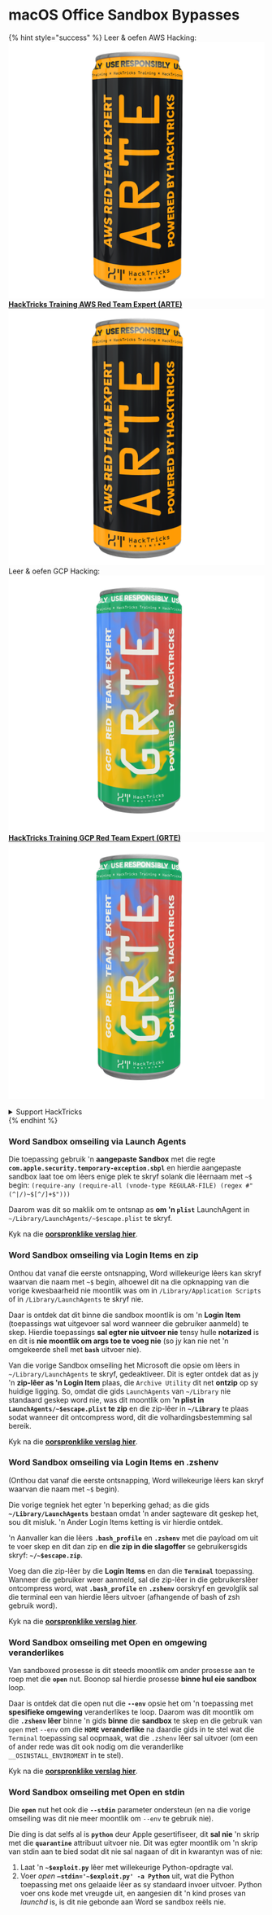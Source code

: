 # macOS Office Sandbox Bypasses

{% hint style="success" %}
Leer & oefen AWS Hacking:<img src="/.gitbook/assets/arte.png" alt="" data-size="line">[**HackTricks Training AWS Red Team Expert (ARTE)**](https://training.hacktricks.xyz/courses/arte)<img src="/.gitbook/assets/arte.png" alt="" data-size="line">\
Leer & oefen GCP Hacking: <img src="/.gitbook/assets/grte.png" alt="" data-size="line">[**HackTricks Training GCP Red Team Expert (GRTE)**<img src="/.gitbook/assets/grte.png" alt="" data-size="line">](https://training.hacktricks.xyz/courses/grte)

<details>

<summary>Support HackTricks</summary>

* Kyk na die [**subskripsie planne**](https://github.com/sponsors/carlospolop)!
* **Sluit aan by die** 💬 [**Discord groep**](https://discord.gg/hRep4RUj7f) of die [**telegram groep**](https://t.me/peass) of **volg** ons op **Twitter** 🐦 [**@hacktricks\_live**](https://twitter.com/hacktricks\_live)**.**
* **Deel hacking truuks deur PRs in te dien na die** [**HackTricks**](https://github.com/carlospolop/hacktricks) en [**HackTricks Cloud**](https://github.com/carlospolop/hacktricks-cloud) github repos.

</details>
{% endhint %}

### Word Sandbox omseiling via Launch Agents

Die toepassing gebruik 'n **aangepaste Sandbox** met die regte **`com.apple.security.temporary-exception.sbpl`** en hierdie aangepaste sandbox laat toe om lêers enige plek te skryf solank die lêernaam met `~$` begin: `(require-any (require-all (vnode-type REGULAR-FILE) (regex #"(^|/)~$[^/]+$")))`

Daarom was dit so maklik om te ontsnap as **om 'n `plist`** LaunchAgent in `~/Library/LaunchAgents/~$escape.plist` te skryf.

Kyk na die [**oorspronklike verslag hier**](https://www.mdsec.co.uk/2018/08/escaping-the-sandbox-microsoft-office-on-macos/).

### Word Sandbox omseiling via Login Items en zip

Onthou dat vanaf die eerste ontsnapping, Word willekeurige lêers kan skryf waarvan die naam met `~$` begin, alhoewel dit na die opknapping van die vorige kwesbaarheid nie moontlik was om in `/Library/Application Scripts` of in `/Library/LaunchAgents` te skryf nie.

Daar is ontdek dat dit binne die sandbox moontlik is om 'n **Login Item** (toepassings wat uitgevoer sal word wanneer die gebruiker aanmeld) te skep. Hierdie toepassings **sal egter nie uitvoer nie** tensy hulle **notarized** is en dit is **nie moontlik om args toe te voeg nie** (so jy kan nie net 'n omgekeerde shell met **`bash`** uitvoer nie).

Van die vorige Sandbox omseiling het Microsoft die opsie om lêers in `~/Library/LaunchAgents` te skryf, gedeaktiveer. Dit is egter ontdek dat as jy 'n **zip-lêer as 'n Login Item** plaas, die `Archive Utility` dit net **ontzip** op sy huidige ligging. So, omdat die gids `LaunchAgents` van `~/Library` nie standaard geskep word nie, was dit moontlik om **'n plist in `LaunchAgents/~$escape.plist` te zip** en die zip-lêer in **`~/Library`** te plaas sodat wanneer dit ontcompress word, dit die volhardingsbestemming sal bereik.

Kyk na die [**oorspronklike verslag hier**](https://objective-see.org/blog/blog\_0x4B.html).

### Word Sandbox omseiling via Login Items en .zshenv

(Onthou dat vanaf die eerste ontsnapping, Word willekeurige lêers kan skryf waarvan die naam met `~$` begin).

Die vorige tegniek het egter 'n beperking gehad; as die gids **`~/Library/LaunchAgents`** bestaan omdat 'n ander sagteware dit geskep het, sou dit misluk. 'n Ander Login Items ketting is vir hierdie ontdek.

'n Aanvaller kan die lêers **`.bash_profile`** en **`.zshenv`** met die payload om uit te voer skep en dit dan zip en **die zip in die slagoffer** se gebruikersgids skryf: **`~/~$escape.zip`**.

Voeg dan die zip-lêer by die **Login Items** en dan die **`Terminal`** toepassing. Wanneer die gebruiker weer aanmeld, sal die zip-lêer in die gebruikerslêer ontcompress word, wat **`.bash_profile`** en **`.zshenv`** oorskryf en gevolglik sal die terminal een van hierdie lêers uitvoer (afhangende of bash of zsh gebruik word).

Kyk na die [**oorspronklike verslag hier**](https://desi-jarvis.medium.com/office365-macos-sandbox-escape-fcce4fa4123c).

### Word Sandbox omseiling met Open en omgewing veranderlikes

Van sandboxed prosesse is dit steeds moontlik om ander prosesse aan te roep met die **`open`** nut. Boonop sal hierdie prosesse **binne hul eie sandbox** loop.

Daar is ontdek dat die open nut die **`--env`** opsie het om 'n toepassing met **spesifieke omgewing** veranderlikes te loop. Daarom was dit moontlik om die **`.zshenv` lêer** binne 'n gids **binne** die **sandbox** te skep en die gebruik van `open` met `--env` om die **`HOME` veranderlike** na daardie gids in te stel wat die `Terminal` toepassing sal oopmaak, wat die `.zshenv` lêer sal uitvoer (om een of ander rede was dit ook nodig om die veranderlike `__OSINSTALL_ENVIROMENT` in te stel).

Kyk na die [**oorspronklike verslag hier**](https://perception-point.io/blog/technical-analysis-of-cve-2021-30864/).

### Word Sandbox omseiling met Open en stdin

Die **`open`** nut het ook die **`--stdin`** parameter ondersteun (en na die vorige omseiling was dit nie meer moontlik om `--env` te gebruik nie).

Die ding is dat selfs al is **`python`** deur Apple gesertifiseer, dit **sal nie** 'n skrip met die **`quarantine`** attribuut uitvoer nie. Dit was egter moontlik om 'n skrip van stdin aan te bied sodat dit nie sal nagaan of dit in kwarantyn was of nie:&#x20;

1. Laat 'n **`~$exploit.py`** lêer met willekeurige Python-opdragte val.
2. Voer _open_ **`–stdin='~$exploit.py' -a Python`** uit, wat die Python toepassing met ons gelaaide lêer as sy standaard invoer uitvoer. Python voer ons kode met vreugde uit, en aangesien dit 'n kind proses van _launchd_ is, is dit nie gebonde aan Word se sandbox reëls nie.
